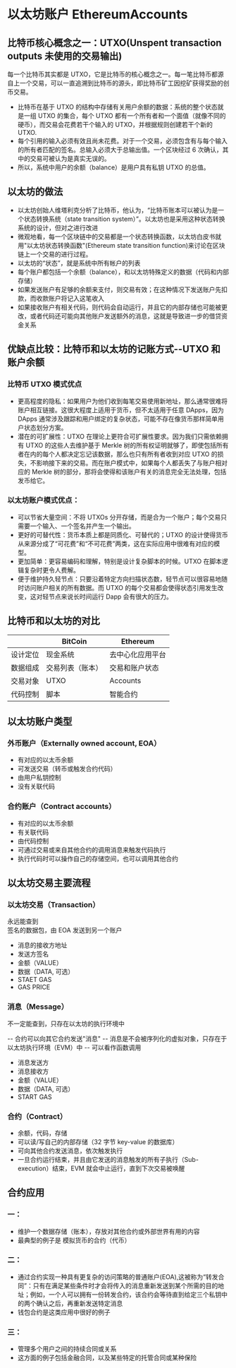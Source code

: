# 以太坊账户 EthereumAccounts

## 比特币核心概念之一：UTXO(Unspent transaction outputs 未使用的交易输出)

每一个比特币其实都是 UTXO，它是比特币的核心概念之一。每一笔比特币都源自上一个交易，可以一直追溯到比特币的源头，即比特币矿工因挖矿获得奖励的创币交易。

- 比特币在基于 UTXO 的结构中存储有关用户余额的数据：系统的整个状态就是一组 UTXO 的集合，每个 UTXO 都有一个所有者和一个面值（就像不同的硬币），而交易会花费若干个输入的 UTXO，并根据规则创建若干个新的 UTXO.
- 每个引用的输入必须有效且尚未花费。对于一个交易，必须包含有与每个输入的所有者匹配的签名。总输入必须大于总输出值。一个区块经过 6 次确认，其中的交易可被认为是真实无误的。
- 所以，系统中用户的余额（balance）是用户具有私钥 UTXO 的总值。

## 以太坊的做法

- 以太坊创始人维塔利克分析了比特币，他认为，“比特币账本可以被认为是一个状态转换系统（state transition system）”。以太坊也是采用这种状态转换系统的设计，但对之进行改进
- 微观地看，每一个区块链中的交易都是一个状态转换函数，以太坊白皮书就用"以太坊状态转换函数"(Ethereum state transition function)来讨论在区块链上一个交易的进行过程。
- 以太坊的“状态”，就是系统中所有帐户的列表
- 每个账户都包括一个余额（balance），和以太坊特殊定义的数据（代码和内部存储）
- 如果发送账户有足够的余额来支付，则交易有效；在这种情况下发送账户先扣款，而收款账户将记入这笔收入
- 如果接收账户有相关代码，则代码会自动运行，并且它的内部存储也可能被更改，或者代码还可能向其他账户发送额外的消息，这就是导致进一步的借贷资金关系

## 优缺点比较：比特币和以太坊的记账方式--UTXO 和账户余额

### 比特币 UTXO 模式优点

- 更高程度的隐私：如果用户为他们收到每笔交易使用新地址，那么通常很难将账户相互链接。这很大程度上适用于货币，但不太适用于任意 DApps，因为 DApps 通常涉及跟踪和用户绑定的复杂状态，可能不存在像货币那样简单用户状态划分方案。
- 潜在的可扩展性：UTXO 在理论上更符合可扩展性要求。因为我们只需依赖拥有 UTXO 的这些人去维护基于 Merkle 树的所有权证明就够了，即使包括所有者在内的每个人都决定忘记该数据，那么也只有所有者收到对应 UTXO 的损失，不影响接下来的交易。而在账户模式中，如果每个人都丢失了与账户相对应的 Merkle 树的部分，那将会使得和该账户有关的消息完全无法处理，包括发币给它。

### 以太坊账户模式优点：

- 可以节省大量空间：不将 UTXOs 分开存储，而是合为一个账户；每个交易只需要一个输入、一个签名并产生一个输出。
- 更好的可替代性：货币本质上都是同质化、可替代的；UTXO 的设计使得货币从来源分成了“可花费”和“不可花费”两类，这在实际应用中很难有对应的模型。
- 更加简单：更容易编码和理解，特别是设计复杂脚本的时候。UTXO 在脚本逻辑复杂时更令人费解。
- 便于维护持久轻节点：只要沿着特定方向扫描状态数，轻节点可以很容易地随时访问账户相关的所有数据。而 UTXO 的每个交易都会使得状态引用发生改变，这对轻节点来说长时间运行 Dapp 会有很大的压力。

## 比特币和以太坊的对比

|          | BitCoin          | Ethereum         |
| -------- | ---------------- | ---------------- |
| 设计定位 | 现金系统         | 去中心化应用平台 |
| 数据组成 | 交易列表（账本） | 交易和账户状态   |
| 交易对象 | UTXO             | Accounts         |
| 代码控制 | 脚本             | 智能合约         |

## 以太坊账户类型

### 外币账户（Externally owned account, EOA）

- 有对应的以太币余额
- 可发送交易（转币或触发合约代码）
- 由用户私钥控制
- 没有关联代码

### 合约账户（Contract accounts）

- 有对应的以太币余额
- 有关联代码
- 由代码控制
- 可通过交易或来自其他合约的调用消息来触发代码执行
- 执行代码时可以操作自己的存储空间，也可以调用其他合约

## 以太坊交易主要流程

### 以太坊交易（Transaction）

永远能查到  
签名的数据包，由 EOA 发送到另一个账户

- 消息的接收方地址
- 发送方签名
- 金额（VALUE）
- 数据（DATA, 可选）
- STAET GAS
- GAS PRICE

### 消息（Message）

不一定能查到，只存在以太坊的执行环境中

-- 合约可以向其它合约发送"消息"
-- 消息是不会被序列化的虚拟对象，只存在于以太坊执行环境（EVM）中
-- 可以看作函数调用

- 消息发送方
- 消息接收方
- 金额（VALUE）
- 数据（DATA, 可选）
- START GAS

### 合约（Contract）

- 余额，代码，存储
- 可以读/写自己的内部存储（32 字节 key-value 的数据库）
- 可向其他合约发送消息，依次触发执行
- 一旦合约运行结束，并且由它发送的消息触发的所有子执行（Sub-execution）结束，EVM 就会中止运行，直到下次交易被唤醒

## 合约应用

### 一：

- 维护一个数据存储（账本），存放对其他合约或外部世界有用的内容
- 最典型的例子是 模拟货币的合约（代币）

### 二：

- 通过合约实现一种具有更复杂的访问策略的普通账户(EOA),这被称为“转发合同”：只有在满足某些条件时才会将传入的消息重新发送到某个所需的目的地址；例如，一个人可以拥有一份转发合约，该合约会等待直到给定三个私钥中的两个确认之后，再重新发送特定消息
- 钱包合约是这类应用中很好的例子

### 三：

- 管理多个用户之间的持续合同或关系
- 这方面的例子包括金融合同，以及某些特定的托管合同或某种保险
